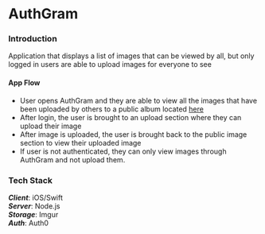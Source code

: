 # AuthGram

### Introduction

Application that displays a list of images that can be viewed by all, but only logged in users are able to upload images for everyone to see

#### App Flow

* User opens AuthGram and they are able to view all the images that have been uploaded by others to a public album located [here](https://imgur.com/a/Q4bhF2P)
* After login, the user is brought to an upload section where they can upload their image
* After image is uploaded, the user is brought back to the public image section to view their uploaded image
* If user is not authenticated, they can only view images through AuthGram and not upload them.

### Tech Stack

**_Client_**: iOS/Swift<br>
**_Server_**: Node.js<br>
**_Storage_**: Imgur<br>
**_Auth_**: Auth0
